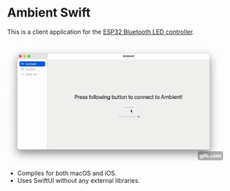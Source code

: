 # Ambient Swift
This is a client application for the [ESP32 Bluetooth LED controller](https://github.com/31337Ghost/ambient).

[![Demo](demo.gif)](https://youtu.be/AfOt2Nxgj88)

- Compiles for both macOS and iOS. 
- Uses SwiftUI without any external libraries.
